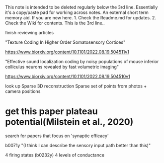 This note is intended to be deleted regularly below the 3rd line. Essentially it's a copy/paste pad for working across notes. An external short term memory aid.
If you are new here. 1. Check the Readme.md for updates. 2. Check the Wiki for contents.
This is the 3rd line..

finish reviewing articles

"Texture Coding In Higher Order Somatosensory Cortices" 

https://www.biorxiv.org/content/10.1101/2022.08.19.504511v1

"Effective sound localization coding by noisy populations of mouse inferior colliculus neurons revealed by fast volumetric imaging"

https://www.biorxiv.org/content/10.1101/2022.08.19.504510v1

look up Sparse 3D reconstruction
Sparse set of points from photos + camera positions

# get this paper plateau potential(Milstein et al., 2020)
search for papers that focus on 'synaptic efficacy'

b0071y "(I think I can describe the sensory input path better than this)"


4 firing states (b0232y)
4 levels of conductance 
